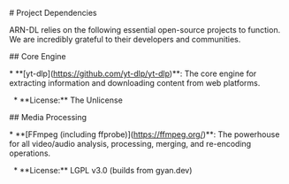 \# Project Dependencies



ARN-DL relies on the following essential open-source projects to function. We are incredibly grateful to their developers and communities.



\## Core Engine

\* \*\*\[yt-dlp](https://github.com/yt-dlp/yt-dlp)\*\*: The core engine for extracting information and downloading content from web platforms.

&nbsp;   \* \*\*License:\*\* The Unlicense



\## Media Processing

\* \*\*\[FFmpeg (including ffprobe)](https://ffmpeg.org/)\*\*: The powerhouse for all video/audio analysis, processing, merging, and re-encoding operations.

&nbsp;   \* \*\*License:\*\* LGPL v3.0 (builds from gyan.dev)

